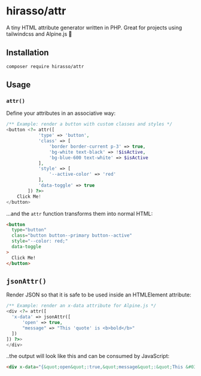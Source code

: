# hirasso/attr

A tiny HTML attribute generator written in PHP. Great for projects using tailwindcss and Alpine.js 🎡

## Installation

```shell
composer require hirasso/attr
```

## Usage

### `attr()`

Define your attributes in an associative way:

```php
/** Example: render a button with custom classes and styles */
<button <?= attr([
            'type' => 'button',
            'class' => [
                'border border-current p-3' => true,
                'bg-white text-black' => !$isActive,
                'bg-blue-600 text-white' => $isActive
            ],
            'style' => [
                '--active-color' => 'red'
            ],
            'data-toggle' => true
        ]) ?>>
    Click Me!
</button>
```

...and the `attr` function transforms them into normal HTML:

```html
<button
  type="button"
  class="button button--primary button--active"
  style="--color: red;"
  data-toggle
>
  Click Me!
</button>
```

## `jsonAttr()`

Render JSON so that it is safe to be used inside an HTMLElement attribute:

```php
/** Example: render an x-data attribute for Alpine.js */
<div <?= attr([
  'x-data' => jsonAttr([
      'open' => true,
      "message" => "This 'quote' is <b>bold</b>"
  ])
]) ?>>
</div>
```

..the output will look like this and can be consumed by JavaScript:

```html
<div x-data="{&quot;open&quot;:true,&quot;message&quot;:&quot;This &#039;quote&#039; is &lt;b&gt;bold&lt;\/b&gt;&quot;}"></div>
```